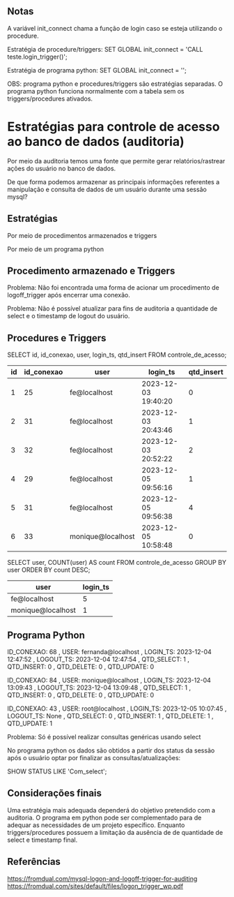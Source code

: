 ## Notas

A variável init_connect chama a função de login caso se esteja utilizando o procedure.

Estratégia de procedure/triggers: SET GLOBAL init_connect = 'CALL teste.login_trigger()';

Estratégia de programa python:    SET GLOBAL init_connect = '';

OBS: programa python e procedures/triggers são estratégias separadas. O programa python funciona normalmente com a tabela sem os triggers/procedures ativados.

# Estratégias para controle de acesso ao banco de dados (auditoria) 


Por meio da auditoria temos uma fonte que permite gerar relatórios/rastrear ações do usuário no banco de dados.


De que forma podemos armazenar as principais informações referentes a manipulação e consulta de dados de um usuário durante uma sessão mysql? 



## Estratégias
Por meio de procedimentos armazenados e triggers

Por meio de um programa python

## Procedimento armazenado e Triggers

Problema: Não foi encontrada uma forma de acionar um procedimento de logoff_trigger após encerrar uma conexão.

Problema: Não é possível atualizar para fins de auditoria a quantidade de select e o timestamp de logout do usuário.
## </Resultados> Procedures e Triggers

SELECT id, id_conexao, user, login_ts, qtd_insert
FROM controle_de_acesso;

| id | id_conexao | user              | login_ts            | qtd_insert |
|----|------------|-------------------|---------------------|------------|
| 1  | 25         | fe@localhost      | 2023-12-03 19:40:20 | 0          |
| 2  | 31         | fe@localhost      | 2023-12-03 20:43:46 | 1          |
| 3  | 32         | fe@localhost      | 2023-12-03 20:52:22 | 2          |
| 4  | 29         | fe@localhost      | 2023-12-05 09:56:16 | 1          |
| 5  | 31         | fe@localhost      | 2023-12-05 09:56:38 | 4          |
| 6  | 33         | monique@localhost | 2023-12-05 10:58:48 | 0          |



SELECT user, COUNT(user) AS count 
FROM controle_de_acesso 
GROUP BY user 
ORDER BY count DESC;

| user              | login_ts            |
|-------------------|---------------------|
| fe@localhost      | 5                   |
| monique@localhost | 1                   |



## </Resultados> Programa Python

ID_CONEXAO: 68 , USER: fernanda@localhost , LOGIN_TS: 2023-12-04 12:47:52 , 
LOGOUT_TS: 2023-12-04 12:47:54 , 
QTD_SELECT: 1 , QTD_INSERT: 0 , QTD_DELETE: 0 , QTD_UPDATE: 0

ID_CONEXAO: 84 , USER: monique@localhost , LOGIN_TS: 2023-12-04 13:09:43 , 
LOGOUT_TS: 2023-12-04 13:09:48 , 
QTD_SELECT: 1 , QTD_INSERT: 0 , QTD_DELETE: 0 , QTD_UPDATE: 0

ID_CONEXAO: 43 , USER: root@localhost , 
LOGIN_TS: 2023-12-05 10:07:45 , 
LOGOUT_TS: None , 
QTD_SELECT: 0 , QTD_INSERT: 1 , QTD_DELETE: 1 , QTD_UPDATE: 1

Problema: Só é possível realizar consultas genéricas usando select

No programa python os dados são obtidos a partir dos status da sessão após o usuário optar por finalizar as consultas/atualizações: 

SHOW STATUS LIKE 'Com_select';
## Considerações finais
Uma estratégia mais adequada dependerá do objetivo pretendido com a auditoria. 
O programa em python pode ser complementado para de adequar as necessidades de um projeto específico. Enquanto  triggers/procedures possuem a limitação da ausência de de quantidade de select e timestamp final.


## Referências
https://fromdual.com/mysql-logon-and-logoff-trigger-for-auditing
https://fromdual.com/sites/default/files/logon_trigger_wp.pdf
